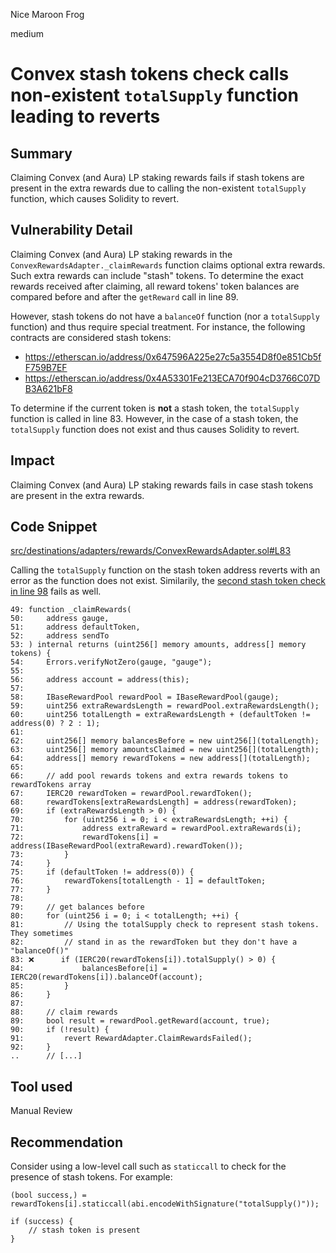 Nice Maroon Frog

medium

# Convex stash tokens check calls non-existent `totalSupply` function leading to reverts
## Summary

Claiming Convex (and Aura) LP staking rewards fails if stash tokens are present in the extra rewards due to calling the non-existent `totalSupply` function, which causes Solidity to revert.

## Vulnerability Detail

Claiming Convex (and Aura) LP staking rewards in the `ConvexRewardsAdapter._claimRewards` function claims optional extra rewards. Such extra rewards can include "stash" tokens. To determine the exact rewards received after claiming, all reward tokens' token balances are compared before and after the `getReward` call in line 89.

However, stash tokens do not have a `balanceOf` function (nor a `totalSupply` function) and thus require special treatment. For instance, the following contracts are considered stash tokens:

- https://etherscan.io/address/0x647596A225e27c5a3554D8f0e851Cb5fF759B7EF
- https://etherscan.io/address/0x4A53301Fe213ECA70f904cD3766C07DB3A621bF8

To determine if the current token is **not** a stash token, the `totalSupply` function is called in line 83. However, in the case of a stash token, the `totalSupply` function does not exist and thus causes Solidity to revert.

## Impact

Claiming Convex (and Aura) LP staking rewards fails in case stash tokens are present in the extra rewards.

## Code Snippet

[src/destinations/adapters/rewards/ConvexRewardsAdapter.sol#L83](https://github.com/sherlock-audit/2023-06-tokemak/blob/main/v2-core-audit-2023-07-14/src/destinations/adapters/rewards/ConvexRewardsAdapter.sol#L83)

Calling the `totalSupply` function on the stash token address reverts with an error as the function does not exist. Similarily, the [second stash token check in line 98](https://github.com/sherlock-audit/2023-06-tokemak/blob/main/v2-core-audit-2023-07-14/src/destinations/adapters/rewards/ConvexRewardsAdapter.sol#L98) fails as well.

```solidity
49: function _claimRewards(
50:     address gauge,
51:     address defaultToken,
52:     address sendTo
53: ) internal returns (uint256[] memory amounts, address[] memory tokens) {
54:     Errors.verifyNotZero(gauge, "gauge");
55:
56:     address account = address(this);
57:
58:     IBaseRewardPool rewardPool = IBaseRewardPool(gauge);
59:     uint256 extraRewardsLength = rewardPool.extraRewardsLength();
60:     uint256 totalLength = extraRewardsLength + (defaultToken != address(0) ? 2 : 1);
61:
62:     uint256[] memory balancesBefore = new uint256[](totalLength);
63:     uint256[] memory amountsClaimed = new uint256[](totalLength);
64:     address[] memory rewardTokens = new address[](totalLength);
65:
66:     // add pool rewards tokens and extra rewards tokens to rewardTokens array
67:     IERC20 rewardToken = rewardPool.rewardToken();
68:     rewardTokens[extraRewardsLength] = address(rewardToken);
69:     if (extraRewardsLength > 0) {
70:         for (uint256 i = 0; i < extraRewardsLength; ++i) {
71:             address extraReward = rewardPool.extraRewards(i);
72:             rewardTokens[i] = address(IBaseRewardPool(extraReward).rewardToken());
73:         }
74:     }
75:     if (defaultToken != address(0)) {
76:         rewardTokens[totalLength - 1] = defaultToken;
77:     }
78:
79:     // get balances before
80:     for (uint256 i = 0; i < totalLength; ++i) {
81:         // Using the totalSupply check to represent stash tokens. They sometimes
82:         // stand in as the rewardToken but they don't have a "balanceOf()"
83: ❌      if (IERC20(rewardTokens[i]).totalSupply() > 0) {
84:             balancesBefore[i] = IERC20(rewardTokens[i]).balanceOf(account);
85:         }
86:     }
87:
88:     // claim rewards
89:     bool result = rewardPool.getReward(account, true);
90:     if (!result) {
91:         revert RewardAdapter.ClaimRewardsFailed();
92:     }
..      // [...]
```

## Tool used

Manual Review

## Recommendation

Consider using a low-level call such as `staticcall` to check for the presence of stash tokens. For example:

```solidity
(bool success,) = rewardTokens[i].staticcall(abi.encodeWithSignature("totalSupply()"));

if (success) {
    // stash token is present
}
```
